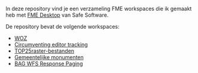 In deze repository vind je een verzameling FME workspaces die ik gemaakt heb met [FME Desktop](https://www.safe.com/fme/fme-desktop/) van Safe Software.

De repository bevat de volgende workspaces:
* [WOZ](https://github.com/FrieseWoudloper/FME_workspaces/tree/master/woz)
* [Circumventing editor tracking](https://github.com/FrieseWoudloper/FME_workspaces/tree/master/circumventing-editor-tracking)
* [TOP25raster-bestanden](https://github.com/FrieseWoudloper/FME_workspaces/tree/master/TOP25raster)
* [Gemeentelijke monumenten](https://github.com/FrieseWoudloper/FME_workspaces/tree/master/GemeentelijkeMonumenten)
* [BAG WFS Response Paging](https://github.com/FrieseWoudloper/FME_workspaces/tree/master/BAGResponsePaging)
